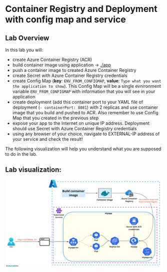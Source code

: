 
<br><br>
<br><br>
<br><br>

# Container Registry and Deployment with config map and service

## Lab Overview

In this lab you will:
- create Azure Container Registry (ACR)
- build container image using application -> [./app](./app) 
- push a container image to created Azure Container Registry
- create Secret with Azure Container Registry credentials
- create Config Map (**key**: `ENV_FROM_CONFIGMAP`, **value**: `Type what you want the application to show`). This Config Map will be a single evnironment variable `ENV_FROM_CONFIGMAP` with information that you will see in your application
- create deployment (add this container port to your YAML file of deployment (`- containerPort: 8081`) with 2 replicas and use container image that you build and pushed to ACR. Also remember to use Config Map that you created in the previous step
-  expose your app to the Internet on unique IP address. Deployment should use Secret with Azure Container Registry credentials 
-  using any browser of your choice, navigate to EXTERNAL-IP address of your service and check the result!


The following visualization will help you understand what you are supposed to do in the lab.

## Lab visualization:
![img](./img/s1.png)


<br><br>


